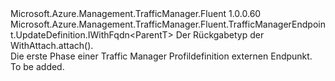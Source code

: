<Type Name="IExternalTargetEndpointBlank&lt;ParentT&gt;" FullName="Microsoft.Azure.Management.TrafficManager.Fluent.TrafficManagerEndpoint.UpdateDefinition.IExternalTargetEndpointBlank&lt;ParentT&gt;">
  <TypeSignature Language="C#" Value="public interface IExternalTargetEndpointBlank&lt;ParentT&gt; : Microsoft.Azure.Management.TrafficManager.Fluent.TrafficManagerEndpoint.UpdateDefinition.IWithFqdn&lt;ParentT&gt;" />
  <TypeSignature Language="ILAsm" Value=".class public interface auto ansi abstract IExternalTargetEndpointBlank`1&lt;ParentT&gt; implements class Microsoft.Azure.Management.TrafficManager.Fluent.TrafficManagerEndpoint.UpdateDefinition.IWithFqdn`1&lt;!ParentT&gt;" />
  <TypeSignature Language="DocId" Value="T:Microsoft.Azure.Management.TrafficManager.Fluent.TrafficManagerEndpoint.UpdateDefinition.IExternalTargetEndpointBlank`1" />
  <TypeSignature Language="VB.NET" Value="Public Interface IExternalTargetEndpointBlank(Of ParentT)&#xA;Implements IWithFqdn(Of ParentT)" />
  <TypeSignature Language="F#" Value="type IExternalTargetEndpointBlank&lt;'ParentT&gt; = interface&#xA;    interface IWithFqdn&lt;'ParentT&gt;" />
  <AssemblyInfo>
    <AssemblyName>Microsoft.Azure.Management.TrafficManager.Fluent</AssemblyName>
    <AssemblyVersion>1.0.0.60</AssemblyVersion>
  </AssemblyInfo>
  <TypeParameters>
    <TypeParameter Name="ParentT" />
  </TypeParameters>
  <Interfaces>
    <Interface>
      <InterfaceName>Microsoft.Azure.Management.TrafficManager.Fluent.TrafficManagerEndpoint.UpdateDefinition.IWithFqdn&lt;ParentT&gt;</InterfaceName>
    </Interface>
  </Interfaces>
  <Docs>
    <typeparam name="ParentT">Der Rückgabetyp der WithAttach.attach().</typeparam>
    <summary>
            Die erste Phase einer Traffic Manager Profildefinition externen Endpunkt.
            </summary>
    <remarks>To be added.</remarks>
  </Docs>
  <Members />
</Type>
